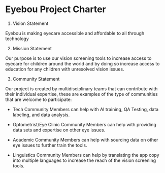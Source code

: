 # Eyebou Project Charter
1. Vision Statement

Eyebou is making eyecare accessible and affordable to all through technology 

2. Mission Statement

Our purpose is to use our vision screening tools to increase access to eyecare for children around the world and by doing so increase access to education for any children with unresolved vision issues. 

3. Community Statement

Our project is created by multidisciplinary teams that can contribute with their individual expertise, these are examples of the type of communities that are welcome to participate:

- Tech Community Members can help with AI training, QA Testing, data labeling, and data analysis. 

- Optometrist/Eye Clinic Community Members can help with providing data sets and expertise on other eye issues. 

- Academic Community Members can help with sourcing data on other eye issues to further train the tools. 

- Linguistics Community Members can help by translating the app copy into multiple languages to increase the reach of the vision screening tools.
